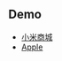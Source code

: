## Demo
- [小米商城](https://nekochan.cf/LearnFront-End/demo/mi/)
- [Apple](https://nekochan.cf/LearnFront-End/demo/Apple/)
